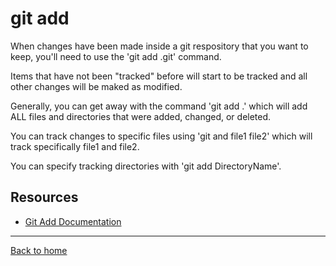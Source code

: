 # git add
When changes have been made inside a git respository that you want to keep, you'll need to use the 'git add .git' command.

Items that have not been "tracked" before will start to be tracked and all other changes will be maked as modified.

Generally, you can get away with the command 'git add .' which will add ALL files and directories that were added, changed, or deleted.

You can track changes to specific files using 'git and file1 file2' which will track specifically file1 and file2.

You can specify tracking directories with 'git add DirectoryName'. 
## Resources
- [Git Add Documentation](https://git-scm.com/docs/git-add)
---
[Back to home](../Readme.md)
